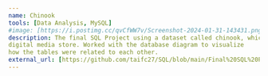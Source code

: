 ```yaml
---
name: Chinook
tools: [Data Analysis, MySQL]
#image: [https://i.postimg.cc/qvCfWW7v/Screenshot-2024-01-31-143431.png]
description: The final SQL Project using a dataset called chinook, which represents a 
digital media store. Worked with the database diagram to visualize 
how the tables were related to each other. 
external_url: [https://github.com/taifc27/SQL/blob/main/Final%20SQL%20Project]
---
```

